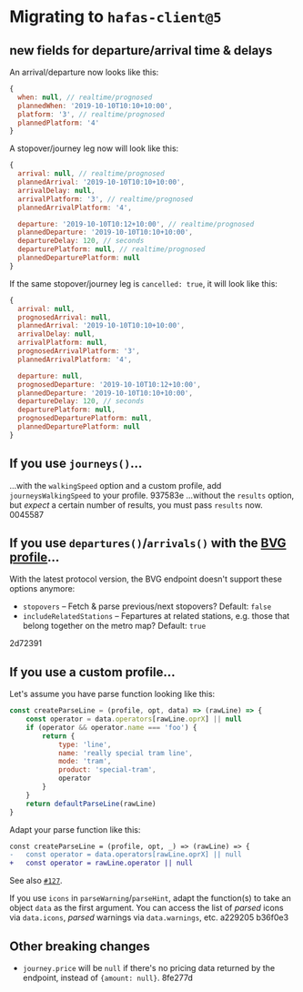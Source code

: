 # Migrating to `hafas-client@5`

## new fields for departure/arrival time & delays

An arrival/departure now looks like this:

```js
{
  when: null, // realtime/prognosed
  plannedWhen: '2019-10-10T10:10+10:00',
  platform: '3', // realtime/prognosed
  plannedPlatform: '4'
}
```

A stopover/journey leg now will look like this:

```js
{
  arrival: null, // realtime/prognosed
  plannedArrival: '2019-10-10T10:10+10:00',
  arrivalDelay: null,
  arrivalPlatform: '3', // realtime/prognosed
  plannedArrivalPlatform: '4',

  departure: '2019-10-10T10:12+10:00', // realtime/prognosed
  plannedDeparture: '2019-10-10T10:10+10:00',
  departureDelay: 120, // seconds
  departurePlatform: null, // realtime/prognosed
  plannedDeparturePlatform: null
}
```

If the same stopover/journey leg is `cancelled: true`, it will look like this:

```js
{
  arrival: null,
  prognosedArrival: null,
  plannedArrival: '2019-10-10T10:10+10:00',
  arrivalDelay: null,
  arrivalPlatform: null,
  prognosedArrivalPlatform: '3',
  plannedArrivalPlatform: '4',

  departure: null,
  prognosedDeparture: '2019-10-10T10:12+10:00',
  plannedDeparture: '2019-10-10T10:10+10:00',
  departureDelay: 120, // seconds
  departurePlatform: null,
  prognosedDeparturePlatform: null,
  plannedDeparturePlatform: null
}
```

## If you use `journeys()`…

…with the `walkingSpeed` option and a custom profile, add `journeysWalkingSpeed` to your profile. 937583e
…without the `results` option, but *expect* a certain number of results, you must pass `results` now. 0045587

## If you use `departures()`/`arrivals()` with the [BVG profile](../p/bvg)…

With the latest protocol version, the BVG endpoint doesn't support these options anymore:

- `stopovers` – Fetch & parse previous/next stopovers? Default: `false`
- `includeRelatedStations` – Fepartures at related stations, e.g. those that belong together on the metro map? Default: `true`

2d72391

## If you use a custom profile…

Let's assume you have parse function looking like this:

```js
const createParseLine = (profile, opt, data) => (rawLine) => {
	const operator = data.operators[rawLine.oprX] || null
	if (operator && operator.name === 'foo') {
		return {
			type: 'line',
			name: 'really special tram line',
			mode: 'tram',
			product: 'special-tram',
			operator
		}
	}
	return defaultParseLine(rawLine)
}
```

Adapt your parse function like this:

```diff
const createParseLine = (profile, opt, _) => (rawLine) => {
-	const operator = data.operators[rawLine.oprX] || null
+	const operator = rawLine.operator || null
```

See also [`#127`](https://github.com/public-transport/hafas-client/pull/127).

If you use `icons` in `parseWarning`/`parseHint`, adapt the function(s) to take an object `data` as the first argument. You can access the list of *parsed* icons via `data.icons`, *parsed* warnings via `data.warnings`, etc. a229205 b36f0e3

## Other breaking changes

- `journey.price` will be `null` if there's no pricing data returned by the endpoint, instead of `{amount: null}`. 8fe277d
